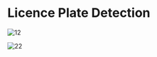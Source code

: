 # Licence Plate Detection
![12](https://github.com/user-attachments/assets/7980b735-db2a-4dcd-ba46-fa6a7498367e)

![22](https://github.com/user-attachments/assets/d6cf1212-8c48-416c-962e-48b2b088a323)
